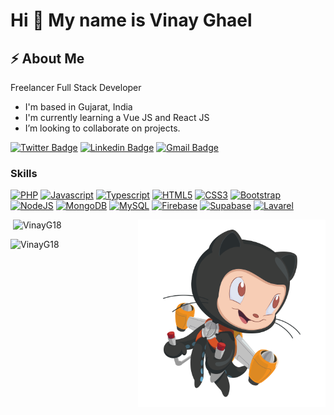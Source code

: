 Hi 👋 My name is Vinay Ghael
============================

## ⚡ About Me

Freelancer Full Stack Developer

* I'm based in Gujarat, India
* I'm currently learning a Vue JS and React JS
* I’m looking to collaborate on projects.

[![Twitter Badge](https://img.shields.io/badge/-@VinayG2404-1ca0f1?style=flat-square&labelColor=1ca0f1&logo=twitter&logoColor=white&link=https://twitter.com/VinayG2404)](https://twitter.com/VinayG2404) [![Linkedin Badge](https://img.shields.io/badge/-VinayGhael-blue?style=flat-square&logo=Linkedin&logoColor=white&link=https://www.linkedin.com/in/vinay-ghael-31515078/)](https://www.linkedin.com/in/vinay-ghael-31515078/) 
[![Gmail Badge](https://img.shields.io/badge/-vinay.g2404@gmail.com-c14438?style=flat-square&logo=Gmail&logoColor=white&link=mailto:vinay.g2404@gmail.com)](mailto:vinay.g2404@gmail.com)

### Skills

<p align="left">
<a href="https://www.php.net/" target="_blank" rel="noreferrer"><img src="https://raw.githubusercontent.com/danielcranney/readme-generator/main/public/icons/skills/php-colored.svg" width="36" height="36" alt="PHP" /></a>
<a href="https://developer.mozilla.org/en-US/docs/Web/JavaScript" target="_blank" rel="noreferrer"><img src="https://raw.githubusercontent.com/danielcranney/readme-generator/main/public/icons/skills/javascript-colored.svg" width="36" height="36" alt="Javascript" /></a>
<a href="https://www.typescriptlang.org/" target="_blank" rel="noreferrer"><img src="https://raw.githubusercontent.com/danielcranney/readme-generator/main/public/icons/skills/typescript-colored.svg" width="36" height="36" alt="Typescript" /></a>
<a href="https://developer.mozilla.org/en-US/docs/Glossary/HTML5" target="_blank" rel="noreferrer"><img src="https://raw.githubusercontent.com/danielcranney/readme-generator/main/public/icons/skills/html5-colored.svg" width="36" height="36" alt="HTML5" /></a>
<a href="https://www.w3.org/TR/CSS/#css" target="_blank" rel="noreferrer"><img src="https://raw.githubusercontent.com/danielcranney/readme-generator/main/public/icons/skills/css3-colored.svg" width="36" height="36" alt="CSS3" /></a>
<a href="https://getbootstrap.com/" target="_blank" rel="noreferrer"><img src="https://raw.githubusercontent.com/danielcranney/readme-generator/main/public/icons/skills/bootstrap-colored.svg" width="36" height="36" alt="Bootstrap" /></a>
<a href="https://nodejs.org/en/" target="_blank" rel="noreferrer"><img src="https://raw.githubusercontent.com/danielcranney/readme-generator/main/public/icons/skills/nodejs-colored.svg" width="36" height="36" alt="NodeJS" /></a>
<a href="https://www.mongodb.com/" target="_blank" rel="noreferrer"><img src="https://raw.githubusercontent.com/danielcranney/readme-generator/main/public/icons/skills/mongodb-colored.svg" width="36" height="36" alt="MongoDB" /></a>
<a href="https://www.mysql.com/" target="_blank" rel="noreferrer"><img src="https://raw.githubusercontent.com/danielcranney/readme-generator/main/public/icons/skills/mysql-colored.svg" width="36" height="36" alt="MySQL" /></a>
<a href="https://firebase.google.com/" target="_blank" rel="noreferrer"><img src="https://raw.githubusercontent.com/danielcranney/readme-generator/main/public/icons/skills/firebase-colored.svg" width="36" height="36" alt="Firebase" /></a>
<a href="https://supabase.io/" target="_blank" rel="noreferrer"><img src="https://raw.githubusercontent.com/danielcranney/readme-generator/main/public/icons/skills/supabase-colored.svg" width="36" height="36" alt="Supabase" /></a>
<a href="https://laravel.com/" target="_blank" rel="noreferrer"><img src="https://raw.githubusercontent.com/danielcranney/readme-generator/main/public/icons/skills/laravel-colored.svg" width="36" height="36" alt="Lavarel" /></a>
</p>

<img align="right" alt="PNG" src="https://github.com/VinayG18/VinayG18/blob/main/assets/images/cat.png" width="300" height="300" />

<img alt="" src="https://github-readme-stats.vercel.app/api?username=VinayG18&theme=dark&count_private=true&show_icons=truehow_icons=true&hide_border=true" />

<img  src="https://github-readme-stats.vercel.app/api/top-langs?username=VinayG18&theme=dark&show_icons=true&locale=en&layout=compact" alt="VinayG18"  />
<p><img  src="https://github-readme-streak-stats.herokuapp.com/?user=VinayG18&theme=dark" alt="VinayG18" /></p>

